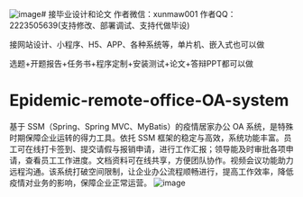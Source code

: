 ![image](https://github.com/user-attachments/assets/27e58ba7-7560-467a-af6a-5a06a5c7493a)# 接毕业设计和论文
作者微信：xunmaw001  作者QQ：2223505639(支持修改、部署调试、支持代做毕设)

接网站设计、小程序、H5、APP、各种系统等，单片机、嵌入式也可以做

选题+开题报告+任务书+程序定制+安装测试+论文+答辩PPT都可以做
# Epidemic-remote-office-OA-system
基于 SSM（Spring、Spring MVC、MyBatis）的疫情居家办公 OA 系统，是特殊时期保障企业运转的得力工具。依托 SSM 框架的稳定与高效，系统功能丰富。员工可在线打卡签到、提交请假与报销申请，进行工作汇报；领导能及时审批各项申请，查看员工工作进度。文档资料可在线共享，方便团队协作。视频会议功能助力远程沟通。该系统打破空间限制，让企业办公流程顺畅进行，提高工作效率，降低疫情对业务的影响，保障企业正常运营。 
![image](https://github.com/user-attachments/assets/cfbe6085-4b06-44ea-8670-8b8e20f53c7f)
